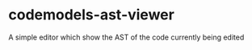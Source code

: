 codemodels-ast-viewer
=====================

A simple editor which show the AST of the code currently being edited
